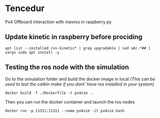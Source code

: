 # Tencedur
Px4 Offboard interaction with mavros in raspberry py


## Update kinetic in raspberry before prociding 

```apt list --installed ros-kinetic* | grep upgradable | sed s#/.*## | xargs sudo apt install -y```

## Testing the ros node with the simulation
Go to the simulation folder and build the docker image in local *(This can be used to test the catkin make if you dont' have ros installed in your system)* 

```docker build -f ./Dockerfile -t px4sim ..```

Then you can run the docker container and launch the ros nodes

```docker run -p 11311:11311 --name px4sim -it px4sim bash ```